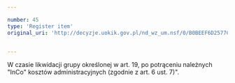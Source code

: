```yaml
---

number: 45
type: 'Register item'
original_uri: 'http://decyzje.uokik.gov.pl/nd_wz_um.nsf/0/B0BEEF6D2577C9F8C12572DD003293D9?OpenDocument'


---
```


W czasie likwidacji grupy określonej w art. 19, po potrąceniu należnych "InCo" kosztów administracyjnych (zgodnie z art. 6 ust. 7)".
